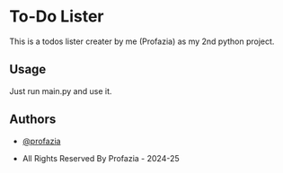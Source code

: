 # To-Do Lister

This is a todos lister creater by me (Profazia) as my 2nd python project.

## Usage

Just run main.py and use it.

## Authors

- [@profazia](https://www.github.com/profazia)


* All Rights Reserved By Profazia - 2024-25